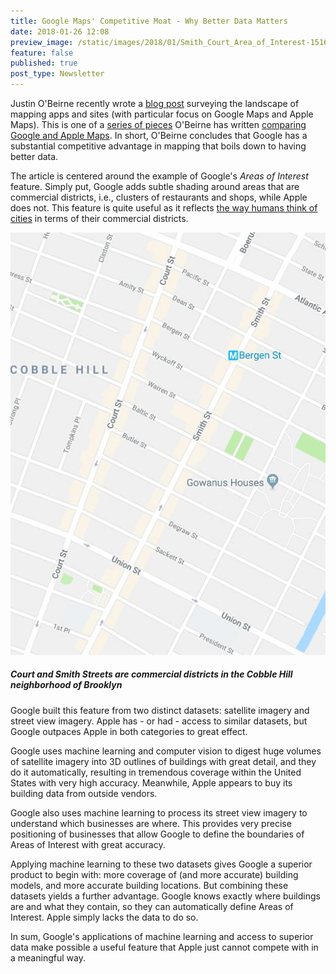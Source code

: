 ```yaml
---
title: Google Maps' Competitive Moat - Why Better Data Matters
date: 2018-01-26 12:08
preview_image: /static/images/2018/01/Smith_Court_Area_of_Interest-1516748269178.JPG
feature: false
published: true
post_type: Newsletter
---
```


Justin O'Beirne recently wrote a [blog post](https://www.justinobeirne.com/google-maps-moat/) surveying the landscape of mapping apps and sites (with particular focus on Google Maps and Apple Maps). This is one of a [series of pieces](https://www.justinobeirne.com/cartography-comparison) O'Beirne has written [comparing Google and Apple Maps](https://www.justinobeirne.com/a-year-of-google-maps-and-apple-maps). In short, O'Beirne concludes that Google has a substantial competitive advantage in mapping that boils down to having better data.

The article is centered around the example of Google's _Areas of Interest_ feature. Simply put, Google adds subtle shading around areas that are commercial districts, i.e., clusters of restaurants and shops, while Apple does not. This feature is quite useful as it reflects [the way humans think of cities](http://groups.ischool.berkeley.edu/mentalmaps/) in terms of their commercial districts.

![](/static/images/2018/01/Smith_Court_Area_of_Interest-1516748269178.JPG)
##### Court and Smith Streets are commercial districts in the Cobble Hill neighborhood of Brooklyn

Google built this feature from two distinct datasets: satellite imagery and street view imagery. Apple has - or had - access to similar datasets, but Google outpaces Apple in both categories to great effect.

Google uses machine learning and computer vision to digest huge volumes of satellite imagery into 3D outlines of buildings with great detail, and they do it automatically, resulting in tremendous coverage within the United States with very high accuracy. Meanwhile, Apple appears to buy its building data from outside vendors.

Google also uses machine learning to process its street view imagery to understand which businesses are where. This provides very precise positioning of businesses that allow Google to define the boundaries of Areas of Interest with great accuracy. 

Applying machine learning to these two datasets gives Google a superior product to begin with: more coverage of (and more accurate) building models, and more accurate building locations. But combining these datasets yields a further advantage. Google knows exactly where buildings are and what they contain, so they can automatically define Areas of Interest. Apple simply lacks the data to do so.

In sum, Google's applications of machine learning and access to superior data make possible a useful feature that Apple just cannot compete with in a meaningful way.
